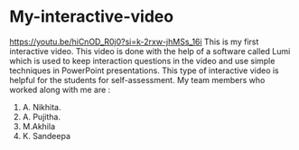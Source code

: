 # My-interactive-video
https://youtu.be/hiCnOD_R0j0?si=k-2rxw-jhMSs_16i
This is my first interactive video. This video is done with the help of a software called Lumi which is used to keep interaction questions in the video and use simple techniques in PowerPoint presentations. This type of interactive video is helpful for the students for self-assessment.
My team members who worked along with me are :
1. A. Nikhita.
2. A. Pujitha.
3. M.Akhila
4. K. Sandeepa
